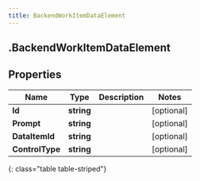 ```yaml
---
title: BackendWorkItemDataElement
---
```

## .BackendWorkItemDataElement

## Properties

|Name | Type | Description | Notes|
|------------ | ------------- | ------------- | -------------|
| **Id** | **string** |  | [optional] |
| **Prompt** | **string** |  | [optional] |
| **DataItemId** | **string** |  | [optional] |
| **ControlType** | **string** |  | [optional] |
{: class="table table-striped"}


